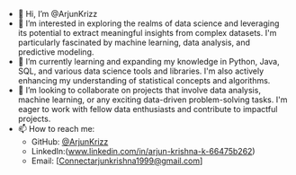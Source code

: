 - 👋 Hi, I’m @ArjunKrizz
- 👀 I’m interested in exploring the realms of data science and leveraging its potential to extract meaningful insights from complex datasets. I'm particularly fascinated by machine learning, data analysis, and predictive modeling.
- 🌱 I’m currently learning and expanding my knowledge in Python, Java, SQL, and various data science tools and libraries. I'm also actively enhancing my understanding of statistical concepts and algorithms.
- 💞️ I’m looking to collaborate on projects that involve data analysis, machine learning, or any exciting data-driven problem-solving tasks. I'm eager to work with fellow data enthusiasts and contribute to impactful projects.
- 📫 How to reach me:
    - GitHub: [@ArjunKrizz](https://github.com/ArjunKrizz)
    - LinkedIn:(www.linkedin.com/in/arjun-krishna-k-66475b262)
    - Email: [Connectarjunkrishna1999@gmail.com]
  

<!---
ArjunKrizz/ArjunKrizz is a ✨ special ✨ repository because its `README.md` (this file) appears on your GitHub profile.
You can click the Preview link to take a look at your changes.
--->
